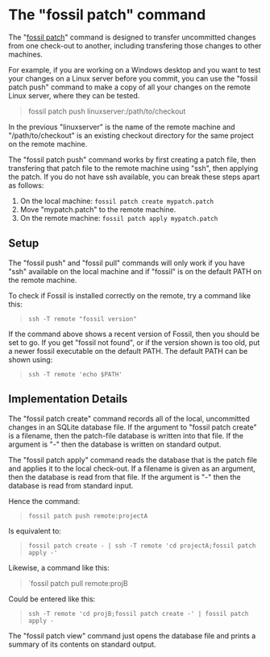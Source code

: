 # The "fossil patch" command

The "[fossil patch](/help?cmd=patch)" command is designed to transfer
uncommitted changes from one check-out to another, including transfering
those changes to other machines.

For example, if you are working on a Windows desktop and you want to
test your changes on a Linux server before you commit, you can use the
"fossil patch push" command to make a copy of all your changes on the
remote Linux server, where they can be tested.

>  fossil patch push linuxserver:/path/to/checkout

In the previous "linuxserver" is the name of the remote machine and
"/path/to/checkout" is an existing checkout directory for the same project
on the remote machine.

The "fossil patch push" command works by first creating a patch file,
then transfering that patch file to the remote machine using "ssh", then
applying the patch.  If you do not have ssh available, you can break these
steps apart as follows:

  1.  On the local machine: `fossil patch create mypatch.patch`
  2.  Move "mypatch.patch" to the remote machine.
  3.  On the remote machine: `fossil patch apply mypatch.patch`

## Setup

The "fossil push" and "fossil pull" commands will only work if you have
"ssh" available on the local machine and if "fossil" is on the default
PATH on the remote machine.

To check if Fossil is installed correctly on the remote, try a command
like this:

>  `ssh -T remote "fossil version"`

If the command above shows a recent version of Fossil, then you should be
set to go.  If you get "fossil not found", or if the version shown is too
old, put a newer fossil executable on the default PATH.  The default PATH
can be shown using:

>  `ssh -T remote 'echo $PATH'`

## Implementation Details

The "fossil patch create" command records all of the local, uncommitted
changes in an SQLite database file.  If the argument to "fossil patch create"
is a filename, then the patch-file database is written into that file.
If the argument is "-" then the database is written on standard output.

The "fossil patch apply" command reads the database that is the patch file
and applies it to the local check-out.  If a filename is given as an
argument, then the database is read from that file.  If the argument is "-"
then the database is read from standard input.

Hence the command:

> `fossil patch push remote:projectA`

Is equivalent to:

> `fossil patch create - | ssh -T remote 'cd projectA;fossil patch apply -'`

Likewise, a command like this:

> `fossil patch pull remote:projB

Could be entered like this:

> `ssh -T remote 'cd projB;fossil patch create -' | fossil patch apply -`

The "fossil patch view" command just opens the database file and prints
a summary of its contents on standard output.
